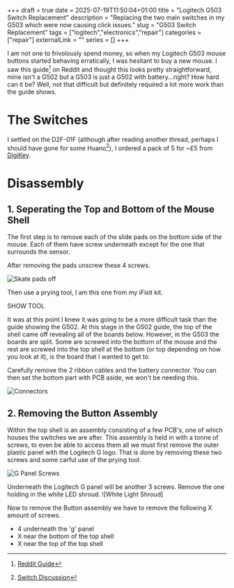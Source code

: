 +++ 
draft = true
date = 2025-07-19T11:50:04+01:00
title = "Logitech G503 Switch Replacement"
description = "Replacing the two main switches in my G503 which were now causing click issues."
slug = "G503 Switch Replacement"
tags = ["logitech","electronics","repair"]
categories = ["repair"]
externalLink = ""
series = []
+++


I am not one to frivolously spend money, so when my Logitech G503 mouse buttons started behaving erratically, I was hesitant to buy a new mouse. I saw this guide[^1] on Reddit and thought this looks pretty straightforward, mine isn't a G502 but a G503 is just a G502 with battery...right? How hard can it be? Well, not that difficult but definitely required a lot more work than the guide shows.

# The Switches
I settled on the D2F-01F (although after reading another thread, perhaps I should have gone for some Huano[^2]), I ordered a pack of 5 for ~£5 from [DigiKey](https://www.digikey.co.uk/en/products/detail/omron-electronics-inc-emc-div/D2F-01F/83266).

# Disassembly
## 1. Seperating the Top and Bottom of the Mouse Shell
The first step is to remove each of the slide pads on the bottom side of the mouse. Each of them have screw underneath except for the one that surrounds the sensor.

After removing the pads unscrew these 4 screws.

![Skate pads off](/images/G503_Pad_off.jpg)

Then use a prying tool, I am this one from my iFixit kit. 

SHOW TOOL

It was at this point I knew it was going to be a more difficult task than the guide showing the G502. At this stage in the G502 guide, the top of the shell came off revealing all of the boards below. 
However, in the G503 the boards are split. Some are screwed into the bottom of the mouse and the rest are screwed into the top shell at the bottom (or top depending on how you look at it), is the board that I wanted to get to.

Carefully remove the 2 ribbon cables and the battery connector. You can then set the bottom part with PCB aside, we won't be needing this. 

![Connectors](/images/connectors.jpg)

## 2. Removing the Button Assembly
Within the top shell is an assembly consisting of a few PCB's, one of which houses the switches we are after. This assembly is held in with a tonne of screws, to even be able to access them all we must first remove the outer plastic panel with the Logitech G logo. That is done by removing these two screws and some carful use of the prying tool.

![G Panel Screws](/images/GPanelScrews.jpg)

Underneath the Logitech G panel will be another 3 screws. Remove the one holding in the white LED shroud.
![White Light Shroud]

Now to remove the Button assembly we have to remove the following X amount of screws.
- 4 underneath the 'g' panel
- X near the bottom of the top shell
- X near the top of the top shell

[^1]: [Reddit Guide](https://www.reddit.com/r/MouseReview/comments/aksjr6/g502_switch_replacement_guide_highres/)
[^2]: [Switch Discussion](https://www.reddit.com/r/MouseReview/comments/15553x6/omron_d2f01f_switches_still_considered_the_best/)
